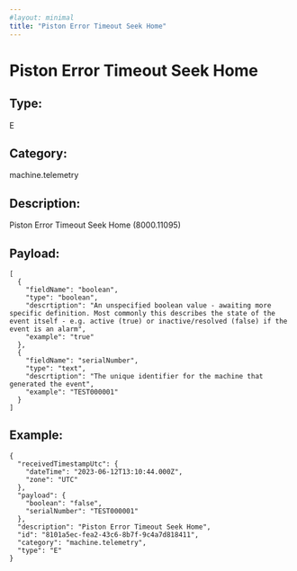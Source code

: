```yaml
---
#layout: minimal
title: "Piston Error Timeout Seek Home"
---
```


# Piston Error Timeout Seek Home

## Type:

E

## Category:

machine.telemetry

## Description: 

Piston Error Timeout Seek Home (8000.11095)

## Payload:

```
[
  {
    "fieldName": "boolean",
    "type": "boolean",
    "descrtiption": "An unspecified boolean value - awaiting more specific definition. Most commonly this describes the state of the event itself - e.g. active (true) or inactive/resolved (false) if the event is an alarm",
    "example": "true"
  },
  {
    "fieldName": "serialNumber",
    "type": "text",
    "descrtiption": "The unique identifier for the machine that generated the event",
    "example": "TEST000001"
  }
]
```

## Example:

```
{
  "receivedTimestampUtc": {
    "dateTime": "2023-06-12T13:10:44.000Z",
    "zone": "UTC"
  },
  "payload": {
    "boolean": "false",
    "serialNumber": "TEST000001"
  },
  "description": "Piston Error Timeout Seek Home",
  "id": "8101a5ec-fea2-43c6-8b7f-9c4a7d818411",
  "category": "machine.telemetry",
  "type": "E"
}
```
